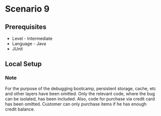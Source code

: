 # Scenario 9

## Prerequisites
- Level - Intermediate
- Language - Java
- JUnit

## Local Setup


### Note
For the purpose of the debugging bootcamp, persistent storage, 
cache, etc and other layers have been omitted. Only the relevant 
code, where the bug can be isolated, has been included. Also, code 
for purchase via credit card has been omitted. Customer can only 
purchase items if he has enough credit balance.

